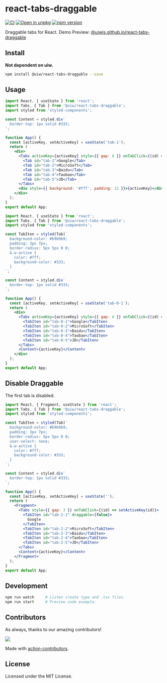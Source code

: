 # react-tabs-draggable

[![CI](https://github.com/uiwjs/react-tabs-draggable/actions/workflows/ci.yml/badge.svg)](https://github.com/uiwjs/react-tabs-draggable/actions/workflows/ci.yml)
[![Open in unpkg](https://img.shields.io/badge/Open%20in-unpkg-blue)](https://uiwjs.github.io/npm-unpkg/#/pkg/@uiw/react-tabs-draggable/file/README.md)
[![npm version](https://img.shields.io/npm/v/@uiw/react-tabs-draggable.svg)](https://www.npmjs.com/package/@uiw/react-tabs-draggable)

Draggable tabs for React. Demo Preview: [@uiwjs.github.io/react-tabs-draggable](https://uiwjs.github.io/react-tabs-draggable/)

## Install

**Not dependent on uiw.**

```bash
npm install @uiw/react-tabs-draggable --save
```

## Usage

```jsx mdx:preview
import React, { useState } from 'react';
import Tabs, { Tab } from '@uiw/react-tabs-draggable';
import styled from 'styled-components';

const Content = styled.div`
  border-top: 1px solid #333;
`;

function App() {
  const [activeKey, setActiveKey] = useState('tab-1');
  return (
    <div>
      <Tabs activeKey={activeKey} style={{ gap: 6 }} onTabClick={(id) => setActiveKey(id)}>
        <Tab id="tab-1">Google</Tab>
        <Tab id="tab-2">MicroSoft</Tab>
        <Tab id="tab-3">Baidu</Tab>
        <Tab id="tab-4">Taobao</Tab>
        <Tab id="tab-5">JD</Tab>
      </Tabs>
      <div style={{ background: '#fff', padding: 12 }}>{activeKey}</div>
    </div>
  );
}
export default App;
```

```jsx mdx:preview
import React, { useState } from 'react';
import Tabs, { Tab } from '@uiw/react-tabs-draggable';
import styled from 'styled-components';

const TabIten = styled(Tab)`
  background-color: #b9b9b9;
  padding: 3px 7px;
  border-radius: 5px 5px 0 0;
  &.w-active {
    color: #fff;
    background-color: #333;
  }
`;

const Content = styled.div`
  border-top: 1px solid #333;
`;

function App() {
  const [activeKey, setActiveKey] = useState('tab-0-1');
  return (
    <div>
      <Tabs activeKey={activeKey} style={{ gap: 6 }} onTabClick={(id) => setActiveKey(id)}>
        <TabIten id="tab-0-1">Google</TabIten>
        <TabIten id="tab-0-2">MicroSoft</TabIten>
        <TabIten id="tab-0-3">Baidu</TabIten>
        <TabIten id="tab-0-4">Taobao</TabIten>
        <TabIten id="tab-0-5">JD</TabIten>
      </Tabs>
      <Content>{activeKey}</Content>
    </div>
  );
}
export default App;
```

## Disable Draggable

The first tab is disabled.

```jsx mdx:preview
import React, { Fragment, useState } from 'react';
import Tabs, { Tab } from '@uiw/react-tabs-draggable';
import styled from 'styled-components';

const TabIten = styled(Tab)`
  background-color: #b9b9b9;
  padding: 3px 7px;
  border-radius: 5px 5px 0 0;
  user-select: none;
  &.w-active {
    color: #fff;
    background-color: #333;
  }
`;

const Content = styled.div`
  border-top: 1px solid #333;
`;

function App() {
  const [activeKey, setActiveKey] = useState('');
  return (
    <Fragment>
      <Tabs style={{ gap: 3 }} onTabClick={(id) => setActiveKey(id)}>
        <TabIten id="tab-2-1" draggable={false}>
          Google
        </TabIten>
        <TabIten id="tab-2-2">MicroSoft</TabIten>
        <TabIten id="tab-2-3">Baidu</TabIten>
        <TabIten id="tab-2-4">Taobao</TabIten>
        <TabIten id="tab-2-5">JD</TabIten>
      </Tabs>
      <Content>{activeKey}</Content>
    </Fragment>
  );
}
export default App;
```

## Development

```bash
npm run watch     # Listen create type and .tsx files.
npm run start     # Preview code example.
```

## Contributors

As always, thanks to our amazing contributors!

<a href="https://github.com/uiwjs/react-tabs-draggable/graphs/contributors">
  <img src="https://uiwjs.github.io/react-tabs-draggable/CONTRIBUTORS.svg" />
</a>

Made with [action-contributors](https://github.com/jaywcjlove/github-action-contributors).

## License

Licensed under the MIT License.
